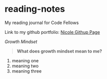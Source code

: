 # reading-notes
My reading journal for Code Fellows

Link to my github portfolio: [Nicole Githup Page](https://github.com/stuenico)

*Growth Mindset*
>**What does growth mindset mean to me?**
1. meaning one
2. meaning two
3. meaning three

